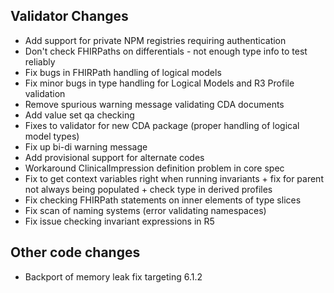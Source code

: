 ## Validator Changes

* Add support for private NPM registries requiring authentication
* Don't check FHIRPaths on differentials - not enough type info to test reliably
* Fix bugs in FHIRPath handling of logical models
* Fix minor bugs in type handling for Logical Models and R3 Profile validation
* Remove spurious warning message validating CDA documents
* Add value set qa checking 
* Fixes to validator for new CDA package (proper handling of logical model types)
* Fix up bi-di warning message
* Add provisional support for alternate codes
* Workaround ClinicalImpression definition problem in core spec
* Fix to get context variables right when running invariants + fix for parent not always being populated + check type in derived profiles
* Fix checking FHIRPath statements on inner elements of type slices 
* Fix scan of naming systems (error validating namespaces)
* Fix issue checking invariant expressions in R5

## Other code changes

* Backport of memory leak fix targeting 6.1.2
